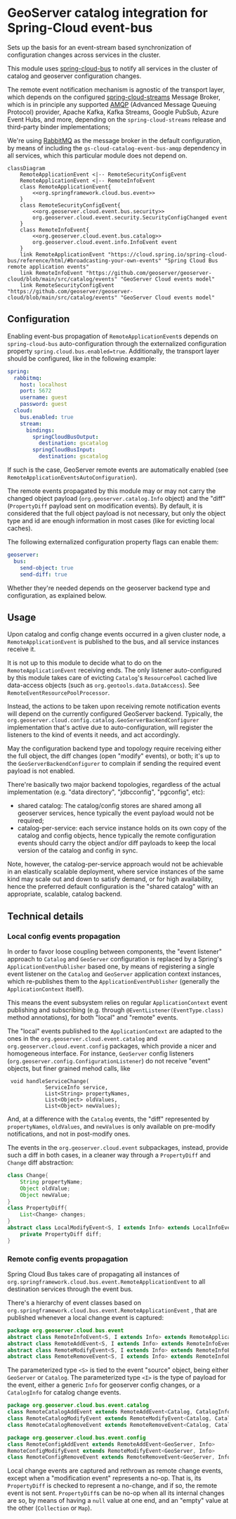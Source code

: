 # GeoServer catalog integration for Spring-Cloud event-bus

Sets up the basis for an event-stream based synchronization of configuration changes across services in the cluster.

This module uses [spring-cloud-bus](https://cloud.spring.io/spring-cloud-static/spring-cloud-bus/3.0.0.M1/reference/html/) to notify all services in the cluster of catalog and geoserver configuration changes.

The remote event notification mechanism is agnostic of the transport layer, which depends on the configured [spring-cloud-streams](https://cloud.spring.io/spring-cloud-static/spring-cloud-stream/3.0.6.RELEASE/reference/html/)  Message Broker, which is in principle any supported [AMQP](https://www.amqp.org/) (Advanced Message Queuing Protocol) provider, Apache Kafka, Kafka Streams, Google PubSub, Azure Event Hubs, and more, depending on the `spring-cloud-streams` release and third-party binder implementations;

We're using [RabbitMQ](https://www.rabbitmq.com/) as the message broker in the default configuration, by means of including the `gs-cloud-catalog-event-bus-amqp` dependency in all services, which this particular module does not depend on.

```mermaid
classDiagram
    RemoteApplicationEvent <|-- RemoteSecurityConfigEvent
    RemoteApplicationEvent <|-- RemoteInfoEvent
    class RemoteApplicationEvent{
        <<org.springframework.cloud.bus.event>>
    }
    class RemoteSecurityConfigEvent{
        <<org.geoserver.cloud.event.bus.security>>
        org.geoserver.cloud.event.security.SecurityConfigChanged event
    }
    class RemoteInfoEvent{
        <<org.geoserver.cloud.event.bus.catalog>>
        org.geoserver.cloud.event.info.InfoEvent event
    }
    link RemoteApplicationEvent "https://cloud.spring.io/spring-cloud-bus/reference/html/#broadcasting-your-own-events" "Spring Cloud Bus remote application events"
    link RemoteInfoEvent "https://github.com/geoserver/geoserver-cloud/blob/main/src/catalog/events" "GeoServer Cloud events model"
    link RemoteSecurityConfigEvent "https://github.com/geoserver/geoserver-cloud/blob/main/src/catalog/events" "GeoServer Cloud events model"
```

## Configuration

Enabling event-bus propagation of `RemoteApplicationEvent`s depends on `spring-cloud-bus` auto-configuration through the externalized configuration property `spring.cloud.bus.enabled=true`. Additionally, the transport layer should be configured, like in the following example:

```yaml
spring:
  rabbitmq:
    host: localhost
    port: 5672
    username: guest
    password: guest
  cloud:
    bus.enabled: true
    stream:
      bindings:
        springCloudBusOutput:
          destination: gscatalog
        springCloudBusInput:
          destination: gscatalog
```

If such is the case, GeoServer remote events are automatically enabled (see `RemoteApplicationEventsAutoConfiguration`).

The remote events propagated by this module may or may not carry the changed object payload (`org.geoserver.catalog.Info` object) and the "diff" (`PropertyDiff` payload sent on modification events). By default, it is considered that the full object payload is not necessary, but only the object type and id are enough information in most cases (like for evicting local caches).

The following externalized configuration property flags can enable them:

```yaml
geoserver:
  bus:
    send-object: true
    send-diff: true
```

Whether they're needed depends on the geoserver backend type and configuration, as explained below.

## Usage

Upon catalog and config change events occurred in a given cluster node, a `RemoteApplicationEvent` is published to the bus,  and all service instances receive it.

It is not up to this module to decide what to do on the `RemoteApplicationEvent` receiving ends. The only listener auto-configured by this module takes care of evicting `Catalog`'s `ResourcePool` cached live data-access objects (such as `org.geotools.data.DataAccess`). See `RemoteEventResourcePoolProcessor`.

Instead, the actions to be taken upon receiving remote notification events will depend on the currently configured GeoServer backend. Typically, the `org.geoserver.cloud.config.catalog.GeoServerBackendConfigurer` implementation that's active due to auto-configuration, will register the listeners to the kind of events it needs, and act accordingly.

May the configuration backend type and topology require receiving either the full object, the diff changes (open "modify" events), or both; it's up to the `GeoServerBackendConfigurer` to complain if sending the required event payload is not enabled.

There're basically two major backend topologies, regardless of the actual implementation (e.g. "data directory", "jdbcconfig", "pgconfig", etc):

- shared catalog: The catalog/config stores are shared among all geoserver services, hence typically the event payload would not be required;
- catalog-per-service: each service instance holds on its own copy of the catalog and config objects, hence typically the remote configuration events should carry the object and/or diff payloads to keep the local version of the catalog and config in sync.

Note, however, the catalog-per-service approach would not be achievable in an elastically scalable deployment, where service instances of the same kind may scale out and down to satisfy demand, or for high availability, hence the preferred default configuration is the "shared catalog" with an appropriate, scalable, catalog backend.

## Technical details

### Local config events propagation

In order to favor loose coupling between components, the "event listener" approach to `Catalog` and `GeoServer` configuration is replaced by a Spring's `ApplicationEventPublisher` based one, by means of registering a single event listener on the `Catalog` and `GeoServer` application context instances, which re-publishes them to the `ApplicationEventPublisher` (generally the `ApplicationContext` itself).

This means the event subsystem relies on regular `ApplicationContext` event publishing and subscribing (e.g. through `@EventListener(EventType.class)` method annotations), for both "local" and "remote" events.

The "local" events published to the `ApplicationContext` are adapted to the ones in the `org.geoserver.cloud.event.catalog` and `org.geoserver.cloud.event.config` packages, which provide a nicer and homogeneous interface. For instance, `GeoServer` config listeners (`org.geoserver.config.ConfigurationListener`) do not receive "event" objects, but finer grained mehod calls, like 

```
 void handleServiceChange(
            ServiceInfo service,
            List<String> propertyNames,
            List<Object> oldValues,
            List<Object> newValues);
```

And, at a difference with the `Catalog` events, the "diff" represented by `propertyNames`, `oldValues`, and `newValues` is only available on pre-modify notifications, and not in post-modify ones.

The events in the `org.geoserver.cloud.event` subpackages, instead, provide such a diff in both cases, in a cleaner way through a `PropertyDiff` and `Change` diff abstraction:

```java
class Change{
    String propertyName;
    Object oldValue;
    Object newValue;
}
class PropertyDiff{
    List<Change> changes;
}
abstract class LocalModifyEvent<S, I extends Info> extends LocalInfoEvent<S, I> {
    private PropertyDiff diff;
}
```

### Remote config events propagation

Spring Cloud Bus takes care of propagating all instances of `org.springframework.cloud.bus.event.RemoteApplicationEvent` to all destination services through the event bus.

There's a hierarchy of event classes based on `org.springframework.cloud.bus.event.RemoteApplicationEvent` , that are published whenever a local change event is captured:

```java
package org.geoserver.cloud.bus.event
abstract class RemoteInfoEvent<S, I extends Info> extends RemoteApplicationEvent;
abstract class RemoteAddEvent<S, I extends Info> extends RemoteInfoEvent<S, I>
abstract class RemoteModifyEvent<S, I extends Info> extends RemoteInfoEvent<S, I>
abstract class RemoteRemoveEvent<S, I extends Info> extends RemoteInfoEvent<S, I>
```

The parameterized type `<S>`  is tied to the event "source" object, being either `GeoServer` or `Catalog`.
The parameterized type `<I>` is the type of payload for the event, either a generic `Info` for geoserver config changes, or a `CatalogInfo` for catalog change events.

```java
package org.geoserver.cloud.bus.event.catalog
class RemoteCatalogAddEvent extends RemoteAddEvent<Catalog, CatalogInfo>
class RemoteCatalogModifyEvent extends RemoteModifyEvent<Catalog, CatalogInfo>
class RemoteCatalogRemoveEvent extends RemoteRemoveEvent<Catalog, CatalogInfo>
```

```java
package org.geoserver.cloud.bus.event.config
class RemoteConfigAddEvent extends RemoteAddEvent<GeoServer, Info>
RemoteConfigModifyEvent extends RemoteModifyEvent<GeoServer, Info>
class RemoteConfigRemoveEvent extends RemoteRemoveEvent<GeoServer, Info>
```

Local change events are captured and rethrown as remote change events, except when a "modification event" represents a no-op. That is, its `PropertyDiff` is checked to represent a no-change, and if so, the remote event is not sent. `PropertyDiff`s can be no-op when all its internal changes are so, by means of having a `null` value at one end, and an "empty" value at the other (`Collection` or `Map`).


